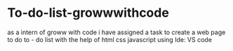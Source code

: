 # To-do-list-growwwithcode
as a intern of groww with code i have assigned a task to create a web page to do to - do list with the help of html css javascript using Ide: VS code
